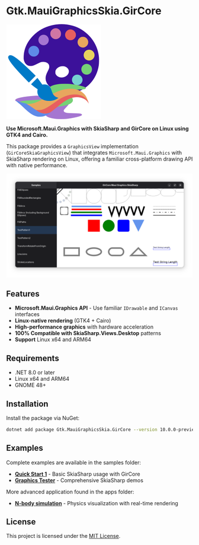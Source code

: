 # Gtk.MauiGraphicsSkia.GirCore

![Gtk.MauiGraphicsSkia.GirCore](/assets/nuget/Gtk.MauiGraphicsSkia.GirCore.svg)

**Use Microsoft.Maui.Graphics with SkiaSharp and GirCore on Linux using GTK4 and Cairo.**

This package provides a `GraphicsView` implementation (`GirCoreSkiaGraphicsView`) that integrates `Microsoft.Maui.Graphics` with SkiaSharp rendering on Linux, offering a familiar cross-platform drawing API with native performance.

![Graphics Tester](/assets/GraphicsTester.png)

## Features

- **Microsoft.Maui.Graphics API** - Use familiar `IDrawable` and `ICanvas` interfaces
- **Linux-native rendering** (GTK4 + Cairo)
- **High-performance graphics** with hardware acceleration
- **100% Compatible with SkiaSharp.Views.Desktop** patterns
- **Support** Linux x64 and ARM64

## Requirements

- .NET 8.0 or later
- Linux x64 and ARM64
- GNOME 48+

## Installation

Install the package via NuGet:

```bash
dotnet add package Gtk.MauiGraphicsSkia.GirCore --version 10.0.0-preview.6
```

## Examples

Complete examples are available in the samples folder:

- **[Quick Start 1](/samples/GraphicsTester.Skia.GirCore/Program.cs)** - Basic SkiaSharp usage with GirCore
- **[Graphics Tester](/samples/GraphicsTester.Skia.GirCore/Program.cs)** - Comprehensive SkiaSharp demos

More advanced application found in the apps folder:

- **[N-body simulation](/apps/N-body/README.md)** - Physics visualization with real-time rendering

## License

This project is licensed under the [MIT License](/LICENSE).
